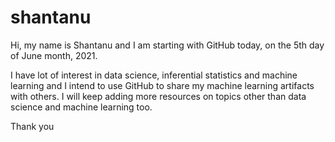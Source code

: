 # shantanu
Hi, my name is Shantanu and I am starting with GitHub today, on the 5th day of June month, 2021.

I have lot of interest in data science, inferential statistics and machine learning and I intend to use GitHub to share my machine learning artifacts with others. I will keep adding more resources on topics other than data science and machine learning too. 

Thank you
